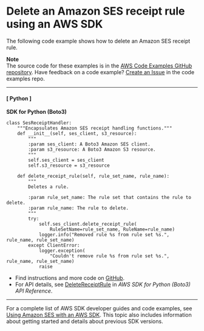 # Delete an Amazon SES receipt rule using an AWS SDK<a name="example_ses_DeleteReceiptRule_section"></a>

The following code example shows how to delete an Amazon SES receipt rule\.

**Note**  
The source code for these examples is in the [AWS Code Examples GitHub repository](https://github.com/awsdocs/aws-doc-sdk-examples)\. Have feedback on a code example? [Create an Issue](https://github.com/awsdocs/aws-doc-sdk-examples/issues/new/choose) in the code examples repo\. 

------
#### [ Python ]

**SDK for Python \(Boto3\)**  
  

```
class SesReceiptHandler:
    """Encapsulates Amazon SES receipt handling functions."""
    def __init__(self, ses_client, s3_resource):
        """
        :param ses_client: A Boto3 Amazon SES client.
        :param s3_resource: A Boto3 Amazon S3 resource.
        """
        self.ses_client = ses_client
        self.s3_resource = s3_resource

    def delete_receipt_rule(self, rule_set_name, rule_name):
        """
        Deletes a rule.

        :param rule_set_name: The rule set that contains the rule to delete.
        :param rule_name: The rule to delete.
        """
        try:
            self.ses_client.delete_receipt_rule(
                RuleSetName=rule_set_name, RuleName=rule_name)
            logger.info("Removed rule %s from rule set %s.", rule_name, rule_set_name)
        except ClientError:
            logger.exception(
                "Couldn't remove rule %s from rule set %s.", rule_name, rule_set_name)
            raise
```
+  Find instructions and more code on [GitHub](https://github.com/awsdocs/aws-doc-sdk-examples/tree/main/python/example_code/ses#code-examples)\. 
+  For API details, see [DeleteReceiptRule](https://docs.aws.amazon.com/goto/boto3/email-2010-12-01/DeleteReceiptRule) in *AWS SDK for Python \(Boto3\) API Reference*\. 

------

For a complete list of AWS SDK developer guides and code examples, see [Using Amazon SES with an AWS SDK](sdk-general-information-section.md)\. This topic also includes information about getting started and details about previous SDK versions\.